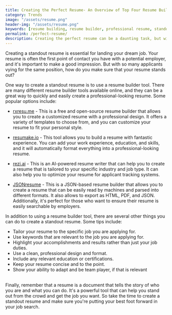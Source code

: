 ```yaml
---
title: Creating the Perfect Resume- An Overview of Top Four Resume Builder Platforms - Rxresu.me, Resumake.io, Rezi.ai, and JSONresume.org
category: Trends
image: "/assets/resume.png"
header-img: "/assets/resume.png"
keywords: [resume building, resume builder, professional resume, standout resume, job search, resume tips, resume format, resume templates, experience-based resume, tailored resume, resume proofreading, resume keywords, resume builders like Rxresu.me, Resumake.io, Rezi.ai, and JSONresume.org]
permalink: /perfect-resume/
description: Creating the perfect resume can be a daunting task, but with the right tools, it can be made easy. In this blog post, I'll give you an overview of top four resume builder platforms - Rxresu.me, Resumake.io, Rezi.ai, and JSONresume.org. Each platform has its own strengths and features, and I'll help you understand how to make the most of them. With my tips and tricks, you'll be able to create a standout resume that will help you land your dream job.
---
```


Creating a standout resume is essential for landing your dream job. Your resume is often the first point of contact you have with a potential employer, and it's important to make a good impression. But with so many applicants vying for the same position, how do you make sure that your resume stands out?

One way to create a standout resume is to use a resume builder tool. There are many different resume builder tools available online, and they can be a great way to quickly and easily create a professional-looking resume. Some popular options include:

* [rxresu.me](https://rxresu.me) - This is a free and open-source resume builder that allows you to create a customized resume with a professional design. It offers a variety of templates to choose from, and you can customize your resume to fit your personal style.

* [resumake.io](https://Resumake.io) - This tool allows you to build a resume with fantastic experience. You can add your work experience, education, and skills, and it will automatically format everything into a professional-looking resume.

* [rezi.ai](https://rezi.ai/ai-resume-builder) - This is an AI-powered resume writer that can help you to create a resume that is tailored to your specific industry and job type. It can also help you to optimize your resume for applicant tracking systems.

* [JSONresume](http://JSONresume.org) - This is a JSON-based resume builder that allows you to create a resume that can be easily read by machines and parsed into different formats. It also allows to export as HTML, PDF, and JSON. Additionally, it's perfect for those who want to ensure their resume is easily searchable by employers.

In addition to using a resume builder tool, there are several other things you can do to create a standout resume. Some tips include:

* Tailor your resume to the specific job you are applying for.
* Use keywords that are relevant to the job you are applying for.
* Highlight your accomplishments and results rather than just your job duties.
* Use a clean, professional design and format.
* Include any relevant education or certifications.
* Keep your resume concise and to the point.
* Show your ability to adapt and be team player, if that is relevant

<br>
Finally, remember that a resume is a document that tells the story of who you are and what you can do. It's a powerful tool that can help you stand out from the crowd and get the job you want. So take the time to create a standout resume and make sure you're putting your best foot forward in your job search.